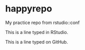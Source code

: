 # happyrepo
My practice repo from rstudio::conf

This is a line typed in RStudio.

This is a line typed on GitHub.
